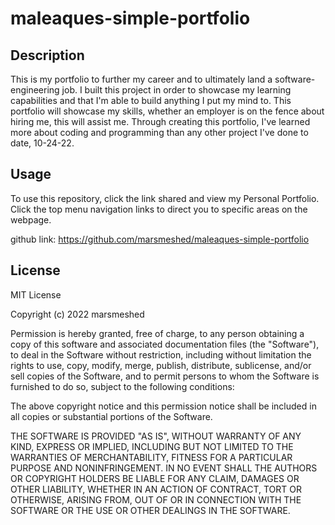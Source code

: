 # maleaques-simple-portfolio

## Description

This is my portfolio to further my career and to ultimately land a software-engineering job. I built this project in order to showcase my learning capabilities and that I'm able to build anything I put my mind to. This portfolio will showcase my skills, whether an employer is on the fence about hiring me, this will assist me. Through creating this portfolio, I've learned more about coding and programming than any other project I've done to date, 10-24-22.




## Usage

To use this repository, click the link shared and view my Personal Portfolio. Click the top menu navigation links to direct you to specific areas on the webpage.

github link: https://github.com/marsmeshed/maleaques-simple-portfolio






## License

MIT License

Copyright (c) 2022 marsmeshed

Permission is hereby granted, free of charge, to any person obtaining a copy
of this software and associated documentation files (the "Software"), to deal
in the Software without restriction, including without limitation the rights
to use, copy, modify, merge, publish, distribute, sublicense, and/or sell
copies of the Software, and to permit persons to whom the Software is
furnished to do so, subject to the following conditions:

The above copyright notice and this permission notice shall be included in all
copies or substantial portions of the Software.

THE SOFTWARE IS PROVIDED "AS IS", WITHOUT WARRANTY OF ANY KIND, EXPRESS OR
IMPLIED, INCLUDING BUT NOT LIMITED TO THE WARRANTIES OF MERCHANTABILITY,
FITNESS FOR A PARTICULAR PURPOSE AND NONINFRINGEMENT. IN NO EVENT SHALL THE
AUTHORS OR COPYRIGHT HOLDERS BE LIABLE FOR ANY CLAIM, DAMAGES OR OTHER
LIABILITY, WHETHER IN AN ACTION OF CONTRACT, TORT OR OTHERWISE, ARISING FROM,
OUT OF OR IN CONNECTION WITH THE SOFTWARE OR THE USE OR OTHER DEALINGS IN THE
SOFTWARE.